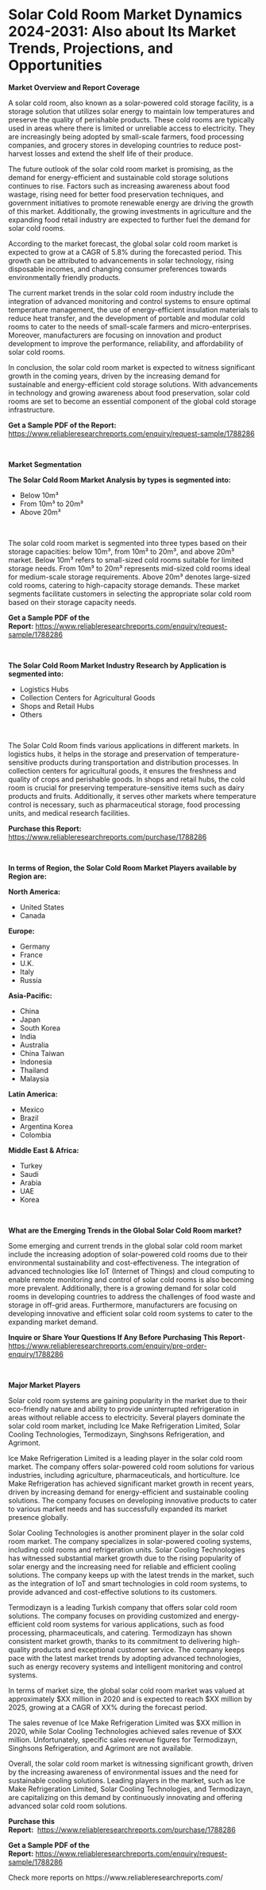 <p><h1>Solar Cold Room Market Dynamics 2024-2031: Also about Its Market Trends, Projections, and Opportunities</h1></p><p><strong>Market Overview and Report Coverage</strong></p>
<p><p>A solar cold room, also known as a solar-powered cold storage facility, is a storage solution that utilizes solar energy to maintain low temperatures and preserve the quality of perishable products. These cold rooms are typically used in areas where there is limited or unreliable access to electricity. They are increasingly being adopted by small-scale farmers, food processing companies, and grocery stores in developing countries to reduce post-harvest losses and extend the shelf life of their produce.</p><p>The future outlook of the solar cold room market is promising, as the demand for energy-efficient and sustainable cold storage solutions continues to rise. Factors such as increasing awareness about food wastage, rising need for better food preservation techniques, and government initiatives to promote renewable energy are driving the growth of this market. Additionally, the growing investments in agriculture and the expanding food retail industry are expected to further fuel the demand for solar cold rooms.</p><p>According to the market forecast, the global solar cold room market is expected to grow at a CAGR of 5.8% during the forecasted period. This growth can be attributed to advancements in solar technology, rising disposable incomes, and changing consumer preferences towards environmentally friendly products.</p><p>The current market trends in the solar cold room industry include the integration of advanced monitoring and control systems to ensure optimal temperature management, the use of energy-efficient insulation materials to reduce heat transfer, and the development of portable and modular cold rooms to cater to the needs of small-scale farmers and micro-enterprises. Moreover, manufacturers are focusing on innovation and product development to improve the performance, reliability, and affordability of solar cold rooms.</p><p>In conclusion, the solar cold room market is expected to witness significant growth in the coming years, driven by the increasing demand for sustainable and energy-efficient cold storage solutions. With advancements in technology and growing awareness about food preservation, solar cold rooms are set to become an essential component of the global cold storage infrastructure.</p></p>
<p><strong>Get a Sample PDF of the Report:</strong> <a href="https://www.reliableresearchreports.com/enquiry/request-sample/1788286">https://www.reliableresearchreports.com/enquiry/request-sample/1788286</a></p>
<p>&nbsp;</p>
<p><strong>Market Segmentation</strong></p>
<p><strong>The Solar Cold Room Market Analysis by types is segmented into:</strong></p>
<p><ul><li>Below 10m³</li><li>From 10m³ to 20m³</li><li>Above 20m³</li></ul></p>
<p>&nbsp;</p>
<p><p>The solar cold room market is segmented into three types based on their storage capacities: below 10m³, from 10m³ to 20m³, and above 20m³ market. Below 10m³ refers to small-sized cold rooms suitable for limited storage needs. From 10m³ to 20m³ represents mid-sized cold rooms ideal for medium-scale storage requirements. Above 20m³ denotes large-sized cold rooms, catering to high-capacity storage demands. These market segments facilitate customers in selecting the appropriate solar cold room based on their storage capacity needs.</p></p>
<p><strong>Get a Sample PDF of the Report:</strong>&nbsp;<a href="https://www.reliableresearchreports.com/enquiry/request-sample/1788286">https://www.reliableresearchreports.com/enquiry/request-sample/1788286</a></p>
<p>&nbsp;</p>
<p><strong>The Solar Cold Room Market Industry Research by Application is segmented into:</strong></p>
<p><ul><li>Logistics Hubs</li><li>Collection Centers for Agricultural Goods</li><li>Shops and Retail Hubs</li><li>Others</li></ul></p>
<p>&nbsp;</p>
<p><p>The Solar Cold Room finds various applications in different markets. In logistics hubs, it helps in the storage and preservation of temperature-sensitive products during transportation and distribution processes. In collection centers for agricultural goods, it ensures the freshness and quality of crops and perishable goods. In shops and retail hubs, the cold room is crucial for preserving temperature-sensitive items such as dairy products and fruits. Additionally, it serves other markets where temperature control is necessary, such as pharmaceutical storage, food processing units, and medical research facilities.</p></p>
<p><strong>Purchase this Report:</strong>&nbsp; <a href="https://www.reliableresearchreports.com/purchase/1788286">https://www.reliableresearchreports.com/purchase/1788286</a></p>
<p>&nbsp;</p>
<p><strong>In terms of Region, the Solar Cold Room Market Players available by Region are:</strong></p>
<p>
    <p> <strong> North America: </strong>
        <ul>
            <li>United States</li>
            <li>Canada</li>
        </ul>
        </p> 
    <p> <strong> Europe: </strong>
        <ul>
            <li>Germany</li>
            <li>France</li>
            <li>U.K.</li>
            <li>Italy</li>
            <li>Russia</li>
        </ul>
        </p> 
    <p> <strong> Asia-Pacific: </strong>
        <ul>
            <li>China</li>
            <li>Japan</li>
            <li>South Korea</li>
            <li>India</li>
            <li>Australia</li>
            <li>China Taiwan</li>
            <li>Indonesia</li>
            <li>Thailand</li>
            <li>Malaysia</li>
        </ul>
        </p> 
    <p> <strong> Latin America: </strong>
        <ul>
            <li>Mexico</li>
            <li>Brazil</li>
            <li>Argentina Korea</li>
            <li>Colombia</li>
        </ul>
        </p> 
    <p> <strong> Middle East & Africa: </strong>
        <ul>
            <li>Turkey</li>
            <li>Saudi</li>
            <li>Arabia</li>
            <li>UAE</li>
            <li>Korea</li>
        </ul>
    </p>
    </p>
<p>&nbsp;</p>
<p><strong>What are the Emerging Trends in the Global Solar Cold Room market?</strong></p>
<p><p>Some emerging and current trends in the global solar cold room market include the increasing adoption of solar-powered cold rooms due to their environmental sustainability and cost-effectiveness. The integration of advanced technologies like IoT (Internet of Things) and cloud computing to enable remote monitoring and control of solar cold rooms is also becoming more prevalent. Additionally, there is a growing demand for solar cold rooms in developing countries to address the challenges of food waste and storage in off-grid areas. Furthermore, manufacturers are focusing on developing innovative and efficient solar cold room systems to cater to the expanding market demand.</p></p>
<p><strong>Inquire or Share Your Questions If Any Before Purchasing This Report</strong>- <a href="https://www.reliableresearchreports.com/enquiry/pre-order-enquiry/1788286">https://www.reliableresearchreports.com/enquiry/pre-order-enquiry/1788286</a></p>
<p>&nbsp;</p>
<p><strong>Major Market Players</strong></p>
<p><p>Solar cold room systems are gaining popularity in the market due to their eco-friendly nature and ability to provide uninterrupted refrigeration in areas without reliable access to electricity. Several players dominate the solar cold room market, including Ice Make Refrigeration Limited, Solar Cooling Technologies, Termodizayn, Singhsons Refrigeration, and Agrimont. </p><p>Ice Make Refrigeration Limited is a leading player in the solar cold room market. The company offers solar-powered cold room solutions for various industries, including agriculture, pharmaceuticals, and horticulture. Ice Make Refrigeration has achieved significant market growth in recent years, driven by increasing demand for energy-efficient and sustainable cooling solutions. The company focuses on developing innovative products to cater to various market needs and has successfully expanded its market presence globally.</p><p>Solar Cooling Technologies is another prominent player in the solar cold room market. The company specializes in solar-powered cooling systems, including cold rooms and refrigeration units. Solar Cooling Technologies has witnessed substantial market growth due to the rising popularity of solar energy and the increasing need for reliable and efficient cooling solutions. The company keeps up with the latest trends in the market, such as the integration of IoT and smart technologies in cold room systems, to provide advanced and cost-effective solutions to its customers.</p><p>Termodizayn is a leading Turkish company that offers solar cold room solutions. The company focuses on providing customized and energy-efficient cold room systems for various applications, such as food processing, pharmaceuticals, and catering. Termodizayn has shown consistent market growth, thanks to its commitment to delivering high-quality products and exceptional customer service. The company keeps pace with the latest market trends by adopting advanced technologies, such as energy recovery systems and intelligent monitoring and control systems.</p><p>In terms of market size, the global solar cold room market was valued at approximately $XX million in 2020 and is expected to reach $XX million by 2025, growing at a CAGR of XX% during the forecast period.</p><p>The sales revenue of Ice Make Refrigeration Limited was $XX million in 2020, while Solar Cooling Technologies achieved sales revenue of $XX million. Unfortunately, specific sales revenue figures for Termodizayn, Singhsons Refrigeration, and Agrimont are not available.</p><p>Overall, the solar cold room market is witnessing significant growth, driven by the increasing awareness of environmental issues and the need for sustainable cooling solutions. Leading players in the market, such as Ice Make Refrigeration Limited, Solar Cooling Technologies, and Termodizayn, are capitalizing on this demand by continuously innovating and offering advanced solar cold room solutions.</p></p>
<p><strong>Purchase this Report:</strong>&nbsp;&nbsp;<a href="https://www.reliableresearchreports.com/purchase/1788286">https://www.reliableresearchreports.com/purchase/1788286</a></p>
<p></p>
<p><strong>Get a Sample PDF of the Report:</strong>&nbsp;<a href="https://www.reliableresearchreports.com/enquiry/request-sample/1788286">https://www.reliableresearchreports.com/enquiry/request-sample/1788286</a></p>
<p>Check more reports on https://www.reliableresearchreports.com/</p>